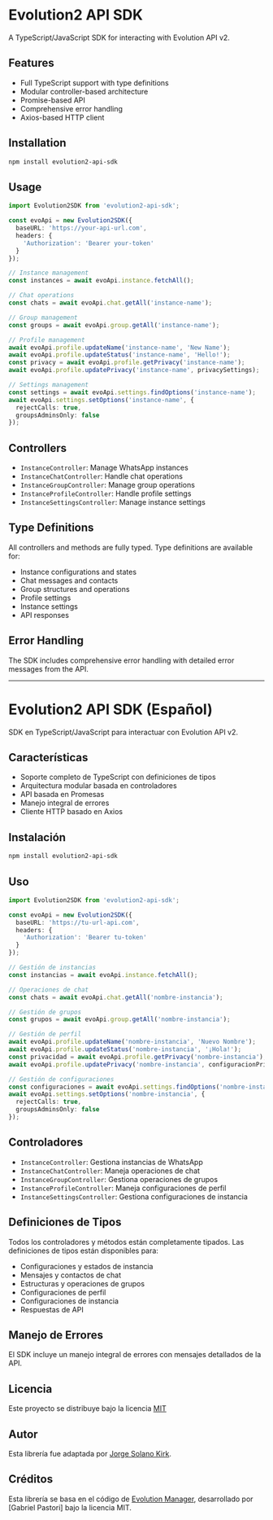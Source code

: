 # Evolution2 API SDK

A TypeScript/JavaScript SDK for interacting with Evolution API v2.

## Features

- Full TypeScript support with type definitions
- Modular controller-based architecture
- Promise-based API
- Comprehensive error handling
- Axios-based HTTP client

## Installation

```bash
npm install evolution2-api-sdk
```

## Usage

```typescript
import Evolution2SDK from 'evolution2-api-sdk';

const evoApi = new Evolution2SDK({
  baseURL: 'https://your-api-url.com',
  headers: {
    'Authorization': 'Bearer your-token'
  }
});

// Instance management
const instances = await evoApi.instance.fetchAll();

// Chat operations
const chats = await evoApi.chat.getAll('instance-name');

// Group management
const groups = await evoApi.group.getAll('instance-name');

// Profile management
await evoApi.profile.updateName('instance-name', 'New Name');
await evoApi.profile.updateStatus('instance-name', 'Hello!');
const privacy = await evoApi.profile.getPrivacy('instance-name');
await evoApi.profile.updatePrivacy('instance-name', privacySettings);

// Settings management
const settings = await evoApi.settings.findOptions('instance-name');
await evoApi.settings.setOptions('instance-name', {
  rejectCalls: true,
  groupsAdminsOnly: false
});
```

## Controllers

- `InstanceController`: Manage WhatsApp instances
- `InstanceChatController`: Handle chat operations
- `InstanceGroupController`: Manage group operations
- `InstanceProfileController`: Handle profile settings
- `InstanceSettingsController`: Manage instance settings

## Type Definitions

All controllers and methods are fully typed. Type definitions are available for:
- Instance configurations and states
- Chat messages and contacts
- Group structures and operations
- Profile settings
- Instance settings
- API responses

## Error Handling

The SDK includes comprehensive error handling with detailed error messages from the API.

---

# Evolution2 API SDK (Español)

SDK en TypeScript/JavaScript para interactuar con Evolution API v2.

## Características

- Soporte completo de TypeScript con definiciones de tipos
- Arquitectura modular basada en controladores
- API basada en Promesas
- Manejo integral de errores
- Cliente HTTP basado en Axios

## Instalación

```bash
npm install evolution2-api-sdk
```

## Uso

```typescript
import Evolution2SDK from 'evolution2-api-sdk';

const evoApi = new Evolution2SDK({
  baseURL: 'https://tu-url-api.com',
  headers: {
    'Authorization': 'Bearer tu-token'
  }
});

// Gestión de instancias
const instancias = await evoApi.instance.fetchAll();

// Operaciones de chat
const chats = await evoApi.chat.getAll('nombre-instancia');

// Gestión de grupos
const grupos = await evoApi.group.getAll('nombre-instancia');

// Gestión de perfil
await evoApi.profile.updateName('nombre-instancia', 'Nuevo Nombre');
await evoApi.profile.updateStatus('nombre-instancia', '¡Hola!');
const privacidad = await evoApi.profile.getPrivacy('nombre-instancia');
await evoApi.profile.updatePrivacy('nombre-instancia', configuracionPrivacidad);

// Gestión de configuraciones
const configuraciones = await evoApi.settings.findOptions('nombre-instancia');
await evoApi.settings.setOptions('nombre-instancia', {
  rejectCalls: true,
  groupsAdminsOnly: false
});
```

## Controladores

- `InstanceController`: Gestiona instancias de WhatsApp
- `InstanceChatController`: Maneja operaciones de chat
- `InstanceGroupController`: Gestiona operaciones de grupos
- `InstanceProfileController`: Maneja configuraciones de perfil
- `InstanceSettingsController`: Gestiona configuraciones de instancia

## Definiciones de Tipos

Todos los controladores y métodos están completamente tipados. Las definiciones de tipos están disponibles para:
- Configuraciones y estados de instancia
- Mensajes y contactos de chat
- Estructuras y operaciones de grupos
- Configuraciones de perfil
- Configuraciones de instancia
- Respuestas de API

## Manejo de Errores

El SDK incluye un manejo integral de errores con mensajes detallados de la API.

## Licencia

Este proyecto se distribuye bajo la licencia [MIT](https://opensource.org/licenses/MIT)

## Autor

Esta librería fue adaptada por [Jorge Solano Kirk](https://github.com/jskfox).

## Créditos

Esta librería se basa en el código de [Evolution Manager](https://github.com/EvolutionAPI/evolution-manager), desarrollado por [Gabriel Pastori] bajo la licencia MIT.